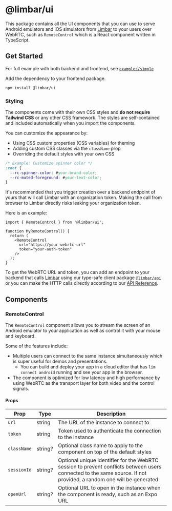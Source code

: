 # @limbar/ui

This package contains all the UI components that you can use to serve
Android emulators and iOS simulators from [Limbar](https://limbar.io)
to your users over WebRTC, such as `RemoteControl` which is a React
component written in TypeScript.

## Get Started

For full example with both backend and frontend, see
[`examples/simple`](../../examples/simple)

Add the dependency to your frontend package.
```bash
npm install @limbar/ui
```

### Styling

The components come with their own CSS styles and **do not require Tailwind CSS** or any other CSS framework. The styles are self-contained and included automatically when you import the components.

You can customize the appearance by:
- Using CSS custom properties (CSS variables) for theming
- Adding custom CSS classes via the `className` prop
- Overriding the default styles with your own CSS

```css
/* Example: Customize spinner color */
:root {
  --rc-spinner-color: #your-brand-color;
  --rc-muted-foreground: #your-text-color;
}
```

It's recommended that you trigger creation over a backend endpoint of
yours that will call Limbar with an organization token. Making the
call from browser to Limbar directly risks leaking your organization token.

Here is an example:

```tsx
import { RemoteControl } from '@limbar/ui';

function MyRemoteControl() {
  return (
    <RemoteControl 
      url="https://your-webrtc-url" 
      token="your-auth-token"
    />
  );
}
```

To get the WebRTC URL and token, you can add an endpoint to your backend
that calls [Limbar](https://limbar.io) using our type-safe client package
[`@limbar/api`](../api) or you can make the HTTP calls directly according to our
[API Reference](https://limbar.io/docs/api-reference).

## Components

### RemoteControl

The `RemoteControl` component allows you to stream the screen of an Android emulator to your application as well as control it
with your mouse and keyboard.

Some of the features include:

* Multiple users can connect to the same instance simultaneously which is super useful for
  demos and presentations.
  * You can build and deploy your app in a cloud editor that has `lim connect android` running and see your app
    in the browser.
* The component is optimized for low latency and high performance by using WebRTC as the transport layer for both video
  and the control signals.

#### Props

| Prop | Type | Description |
|------|------|-------------|
| `url` | string | The URL of the instance to connect to |
| `token` | string | Token used to authenticate the connection to the instance |
| `className` | string? | Optional class name to apply to the component on top of the default styles |
| `sessionId` | string? | Optional unique identifier for the WebRTC session to prevent conflicts between users connected to the same source. If not provided, a random one will be generated |
| `openUrl` | string? | Optional URL to open in the instance when the component is ready, such as an Expo URL |
